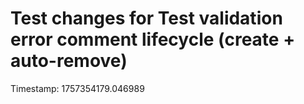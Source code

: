 # Test changes for Test validation error comment lifecycle (create + auto-remove)

Timestamp: 1757354179.046989
